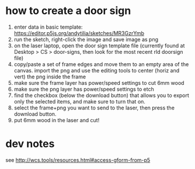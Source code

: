 # how to create a door sign

1. enter data in basic template: https://editor.p5js.org/andytilia/sketches/MR3GzrYmb
1. run the sketch, right-click the image and save image as png
1. on the laser laptop, open the door sign template file (currently found at Desktop > CS > door-signs, then look for the most recent rld doorsign file)
1. copy/paste a set of frame edges and move them to an empty area of the canvas. import the png and use the editing tools to center (horiz and vert) the png inside the frame
1. make sure the frame layer has power/speed settings to cut 6mm wood
1. make sure the png layer has power/speed settings to etch
1. find the checkbox (below the download button) that allows you to export only the selected items, and make sure to turn that on.
1. select the frame+png you want to send to the laser, then press the download button.
1. put 6mm wood in the laser and cut!


# dev notes
see http://wcs.tools/resources.html#access-gform-from-p5


